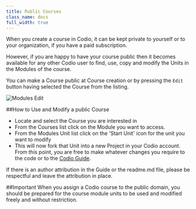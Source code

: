 ```yaml
---
title: Public Courses
class_name: docs
full_width: true
---
```


When you create a course in Codio, it can be kept private to yourself or to your organization, if you have a paid subscription. 

However, if you are happy to have your course public then it becomes available for any other Codio user to find, use,  copy and modify the Units in the Modules of the course.

You can make a Course public at Course creation or by pressing the `Edit` button having selected the Course from the listing.

![Modules Edit](/img/docs/course_edit.png)

##How to Use and Modify a public Course

- Locate and select the Course you are interested in
- From the Courses list click on the Module you want to access.
- From the Modules Unit list click on the 'Start Unit' icon for the unit you want to modify
- This will now fork that Unit into a new Project in your Codio account. From this point, you are free to make whatever changes you require to the code or to the [Codio Guide](/docs/ide/tools/guides/).

If there is an author attribution in the Guide or the readme.md file, please be respectful and leave the attribution in place.

##Important
When you assign a Codio course to the public domain, you should be prepared for the course module units to be used and modified freely and without restriction.


